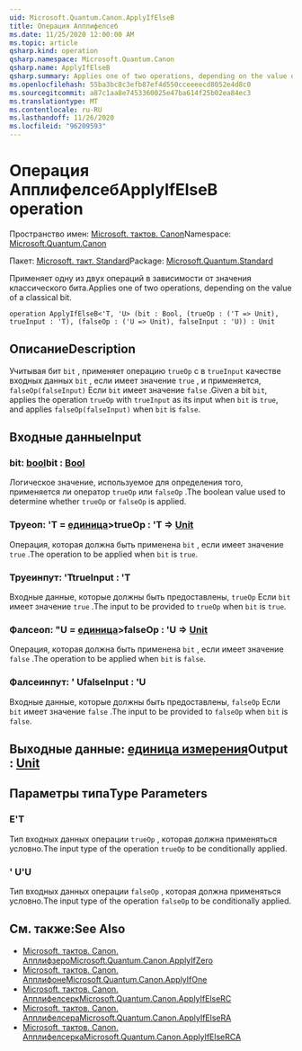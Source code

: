 ```yaml
---
uid: Microsoft.Quantum.Canon.ApplyIfElseB
title: Операция Апплифелсеб
ms.date: 11/25/2020 12:00:00 AM
ms.topic: article
qsharp.kind: operation
qsharp.namespace: Microsoft.Quantum.Canon
qsharp.name: ApplyIfElseB
qsharp.summary: Applies one of two operations, depending on the value of a classical bit.
ms.openlocfilehash: 55ba3bc8c3efb87ef4d550cceeeecd8052e4d8c0
ms.sourcegitcommit: a87c1aa8e7453360025e47ba614f25b02ea84ec3
ms.translationtype: MT
ms.contentlocale: ru-RU
ms.lasthandoff: 11/26/2020
ms.locfileid: "96209593"
---
```

# <a name="applyifelseb-operation"></a><span data-ttu-id="3af96-102">Операция Апплифелсеб</span><span class="sxs-lookup"><span data-stu-id="3af96-102">ApplyIfElseB operation</span></span>

<span data-ttu-id="3af96-103">Пространство имен: [Microsoft. тактов. Canon](xref:Microsoft.Quantum.Canon)</span><span class="sxs-lookup"><span data-stu-id="3af96-103">Namespace: [Microsoft.Quantum.Canon](xref:Microsoft.Quantum.Canon)</span></span>

<span data-ttu-id="3af96-104">Пакет: [Microsoft. такт. Standard](https://nuget.org/packages/Microsoft.Quantum.Standard)</span><span class="sxs-lookup"><span data-stu-id="3af96-104">Package: [Microsoft.Quantum.Standard](https://nuget.org/packages/Microsoft.Quantum.Standard)</span></span>


<span data-ttu-id="3af96-105">Применяет одну из двух операций в зависимости от значения классического бита.</span><span class="sxs-lookup"><span data-stu-id="3af96-105">Applies one of two operations, depending on the value of a classical bit.</span></span>

```qsharp
operation ApplyIfElseB<'T, 'U> (bit : Bool, (trueOp : ('T => Unit), trueInput : 'T), (falseOp : ('U => Unit), falseInput : 'U)) : Unit
```


## <a name="description"></a><span data-ttu-id="3af96-106">Описание</span><span class="sxs-lookup"><span data-stu-id="3af96-106">Description</span></span>

<span data-ttu-id="3af96-107">Учитывая бит `bit` , применяет операцию `trueOp` с в `trueInput` качестве входных данных `bit` , если имеет значение `true` , и применяется, `falseOp(falseInput)` Если `bit` имеет значение `false` .</span><span class="sxs-lookup"><span data-stu-id="3af96-107">Given a bit `bit`, applies the operation `trueOp` with `trueInput` as its input when `bit` is `true`, and applies `falseOp(falseInput)` when `bit` is `false`.</span></span>

## <a name="input"></a><span data-ttu-id="3af96-108">Входные данные</span><span class="sxs-lookup"><span data-stu-id="3af96-108">Input</span></span>

### <a name="bit--bool"></a><span data-ttu-id="3af96-109">bit: [bool](xref:microsoft.quantum.lang-ref.bool)</span><span class="sxs-lookup"><span data-stu-id="3af96-109">bit : [Bool](xref:microsoft.quantum.lang-ref.bool)</span></span>

<span data-ttu-id="3af96-110">Логическое значение, используемое для определения того, применяется ли оператор `trueOp` или `falseOp` .</span><span class="sxs-lookup"><span data-stu-id="3af96-110">The boolean value used to determine whether `trueOp` or `falseOp` is applied.</span></span>


### <a name="trueop--t--unit"></a><span data-ttu-id="3af96-111">Труеоп: 'T = [единица](xref:microsoft.quantum.lang-ref.unit)></span><span class="sxs-lookup"><span data-stu-id="3af96-111">trueOp : 'T => [Unit](xref:microsoft.quantum.lang-ref.unit)</span></span> 

<span data-ttu-id="3af96-112">Операция, которая должна быть применена `bit` , если имеет значение `true` .</span><span class="sxs-lookup"><span data-stu-id="3af96-112">The operation to be applied when `bit` is `true`.</span></span>


### <a name="trueinput--t"></a><span data-ttu-id="3af96-113">Труеинпут: 'T</span><span class="sxs-lookup"><span data-stu-id="3af96-113">trueInput : 'T</span></span>

<span data-ttu-id="3af96-114">Входные данные, которые должны быть предоставлены, `trueOp` Если `bit` имеет значение `true` .</span><span class="sxs-lookup"><span data-stu-id="3af96-114">The input to be provided to `trueOp` when `bit` is `true`.</span></span>


### <a name="falseop--u--unit"></a><span data-ttu-id="3af96-115">Фалсеоп: "U = [единица](xref:microsoft.quantum.lang-ref.unit)></span><span class="sxs-lookup"><span data-stu-id="3af96-115">falseOp : 'U => [Unit](xref:microsoft.quantum.lang-ref.unit)</span></span> 

<span data-ttu-id="3af96-116">Операция, которая должна быть применена `bit` , если имеет значение `false` .</span><span class="sxs-lookup"><span data-stu-id="3af96-116">The operation to be applied when `bit` is `false`.</span></span>


### <a name="falseinput--u"></a><span data-ttu-id="3af96-117">Фалсеинпут: ' U</span><span class="sxs-lookup"><span data-stu-id="3af96-117">falseInput : 'U</span></span>

<span data-ttu-id="3af96-118">Входные данные, которые должны быть предоставлены, `falseOp` Если `bit` имеет значение `false` .</span><span class="sxs-lookup"><span data-stu-id="3af96-118">The input to be provided to `falseOp` when `bit` is `false`.</span></span>



## <a name="output--unit"></a><span data-ttu-id="3af96-119">Выходные данные: [единица измерения](xref:microsoft.quantum.lang-ref.unit)</span><span class="sxs-lookup"><span data-stu-id="3af96-119">Output : [Unit](xref:microsoft.quantum.lang-ref.unit)</span></span>



## <a name="type-parameters"></a><span data-ttu-id="3af96-120">Параметры типа</span><span class="sxs-lookup"><span data-stu-id="3af96-120">Type Parameters</span></span>

### <a name="t"></a><span data-ttu-id="3af96-121">Е</span><span class="sxs-lookup"><span data-stu-id="3af96-121">'T</span></span>

<span data-ttu-id="3af96-122">Тип входных данных операции `trueOp` , которая должна применяться условно.</span><span class="sxs-lookup"><span data-stu-id="3af96-122">The input type of the operation `trueOp` to be conditionally applied.</span></span>
### <a name="u"></a><span data-ttu-id="3af96-123">' U</span><span class="sxs-lookup"><span data-stu-id="3af96-123">'U</span></span>

<span data-ttu-id="3af96-124">Тип входных данных операции `falseOp` , которая должна применяться условно.</span><span class="sxs-lookup"><span data-stu-id="3af96-124">The input type of the operation `falseOp` to be conditionally applied.</span></span>

## <a name="see-also"></a><span data-ttu-id="3af96-125">См. также:</span><span class="sxs-lookup"><span data-stu-id="3af96-125">See Also</span></span>

- [<span data-ttu-id="3af96-126">Microsoft. тактов. Canon. Апплифзеро</span><span class="sxs-lookup"><span data-stu-id="3af96-126">Microsoft.Quantum.Canon.ApplyIfZero</span></span>](xref:Microsoft.Quantum.Canon.ApplyIfZero)
- [<span data-ttu-id="3af96-127">Microsoft. тактов. Canon. Апплифоне</span><span class="sxs-lookup"><span data-stu-id="3af96-127">Microsoft.Quantum.Canon.ApplyIfOne</span></span>](xref:Microsoft.Quantum.Canon.ApplyIfOne)
- [<span data-ttu-id="3af96-128">Microsoft. тактов. Canon. Апплифелсерк</span><span class="sxs-lookup"><span data-stu-id="3af96-128">Microsoft.Quantum.Canon.ApplyIfElseRC</span></span>](xref:Microsoft.Quantum.Canon.ApplyIfElseRC)
- [<span data-ttu-id="3af96-129">Microsoft. тактов. Canon. Апплифелсера</span><span class="sxs-lookup"><span data-stu-id="3af96-129">Microsoft.Quantum.Canon.ApplyIfElseRA</span></span>](xref:Microsoft.Quantum.Canon.ApplyIfElseRA)
- [<span data-ttu-id="3af96-130">Microsoft. тактов. Canon. Апплифелсерка</span><span class="sxs-lookup"><span data-stu-id="3af96-130">Microsoft.Quantum.Canon.ApplyIfElseRCA</span></span>](xref:Microsoft.Quantum.Canon.ApplyIfElseRCA)